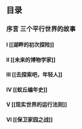 ## 目录
### 序言 三个平行世界的故事
#### I [[湖畔的初次探险]]
#### II [[未来的博物学家]]
#### III [[去探索吧，年轻人]]
#### IV [[蚁丘编年史]]
#### V [[现实世界的运行法则]]
#### VI [[保卫家园之战]]
